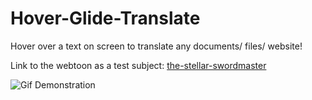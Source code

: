 # Hover-Glide-Translate
Hover over a text on screen to translate any documents/ files/ website!

Link to the webtoon as a test subject: [the-stellar-swordmaster]("https://www.webtoons.com/zh-hant/fantasy/the-stellar-swordmaster/%E7%AC%AC2%E8%A9%B1/viewer?title_no=6014&episode_no=2")

![Gif Demonstration](HoverGlideTrans.gif)
